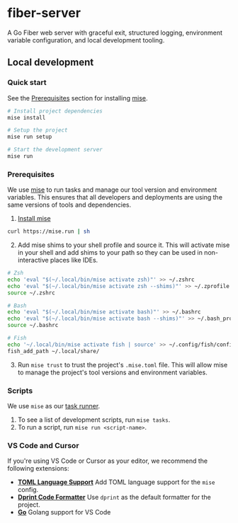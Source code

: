# fiber-server

A Go Fiber web server with graceful exit, structured logging, environment variable configuration, and local development tooling.

## Local development

### Quick start

See the [Prerequisites](#prerequisites) section for installing [mise](https://mise.jdx.dev/about.html).

```sh
# Install project dependencies
mise install

# Setup the project
mise run setup

# Start the development server
mise run
```

### Prerequisites

We use [mise](https://mise.jdx.dev/about.html) to run tasks and manage our tool version and environment variables.
This ensures that all developers and deployments are using the same versions of tools and dependencies.

1. [Install mise](https://mise.jdx.dev/getting-started.html)

```sh
curl https://mise.run | sh
```

2. Add mise shims to your shell profile and source it. This will activate mise in your shell
   and add shims to your path so they can be used in non-interactive places like IDEs.

```sh
# Zsh
echo 'eval "$(~/.local/bin/mise activate zsh)"' >> ~/.zshrc
echo 'eval "$(~/.local/bin/mise activate zsh --shims)"' >> ~/.zprofile
source ~/.zshrc

# Bash 
echo 'eval "$(~/.local/bin/mise activate bash)"' >> ~/.bashrc
echo 'eval "$(~/.local/bin/mise activate bash --shims)"' >> ~/.bash_profile
source ~/.bashrc

# Fish
echo '~/.local/bin/mise activate fish | source' >> ~/.config/fish/config.fish
fish_add_path ~/.local/share/
```

3. Run `mise trust` to trust the project's `.mise.toml` file. This will allow mise to manage the project's tool versions and environment variables.

### Scripts

We use `mise` as our [task runner](https://mise.jdx.dev/tasks/running-tasks.html).

1. To see a list of development scripts, run `mise tasks`.
1. To run a script, run `mise run <script-name>`.

### VS Code and Cursor

If you're using VS Code or Cursor as your editor, we recommend the following extensions:

- [**TOML Language Support**](https://marketplace.visualstudio.com/items?itemName=be5invis.toml) Add TOML language support for the `mise` config.
- [**Dprint Code Formatter**](https://marketplace.visualstudio.com/items?itemName=dprint.dprint) Use `dprint` as the default formatter for the project.
- [**Go**](https://marketplace.visualstudio.com/items?itemName=golang.go) Golang support for VS Code
